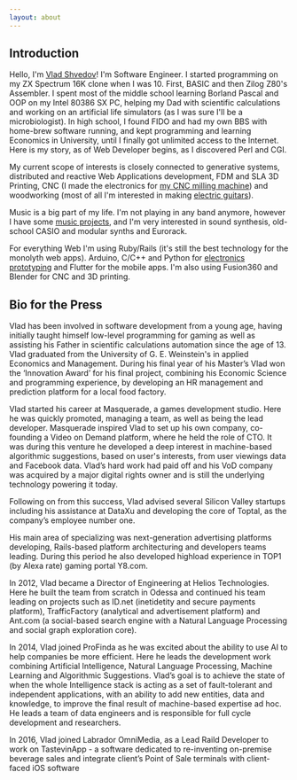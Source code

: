 ```yaml
---
layout: about
---
```

## Introduction

Hello, I'm [Vlad Shvedov](/assets/img/about/me.jpeg)! I'm Software Engineer. I started programming on my ZX Spectrum 16K clone when I was 10. First, BASIC and then Zilog Z80's Assembler. I spent most of the middle school learning Borland Pascal and OOP on my Intel 80386 SX PC, helping my Dad with scientific calculations and working on an artificial life simulators (as I was sure I'll be a microbiologist). In high school, I found FIDO and had my own BBS with home-brew software running, and kept programming and learning Economics in University, until I finally got unlimited access to the Internet. Here is my story, as of Web Developer begins, as I discovered Perl and CGI.

My current scope of interests is closely connected to generative systems, distributed and reactive Web Applications development, FDM and SLA 3D Printing, CNC (I made the electronics for [my CNC milling machine](/assets/img/about/cnc.jpeg)) and woodworking (most of all I'm interested in making [electric guitars](/assets/img/about/tele.jpeg)).

Music is a big part of my life. I'm not playing in any band anymore, however I have some [music projects](https://www.youtube.com/watch?v=cE3Yqnbgb18), and I'm very interested in sound synthesis, old-school CASIO and modular synths and Eurorack.

For everything Web I'm using Ruby/Rails (it's still the best technology for the monolyth web apps). Arduino, C/C++ and Python for [electronics prototyping](/assets/img/about/device.jpeg) and Flutter for the mobile apps. I'm also using Fusion360 and Blender for CNC and 3D printing.

## Bio for the Press

Vlad has been involved in software development from a young age, having
initially taught himself low-level programming for gaming as well as assisting
his Father in scientific calculations automation since the age of 13.
Vlad graduated from the University of G. E. Weinstein's in applied Economics
and Management. 
During his final year of his Master’s Vlad won the ‘Innovation
Award’ for his final project, combining his Economic Science and programming
experience, by developing an HR management and prediction platform for a
local food factory.

Vlad started his career at Masquerade, a games development studio. Here he
was quickly promoted, managing a team, as well as being the lead developer.
Masquerade inspired Vlad to set up his own company, co-founding a Video on
Demand platform, where he held the role of CTO. It was during this venture he
developed a deep interest in machine-based algorithmic suggestions, based on
user's interests, from user viewings data and Facebook data. Vlad’s hard work
had paid off and his VoD company was acquired by a major digital rights owner
and is still the underlying technology powering it today.

Following on from this success, Vlad advised several Silicon Valley startups
including his assistance at DataXu and developing the core of Toptal, as the
company’s employee number one.

His main area of specializing was next-generation advertising platforms
developing, Rails-based platform architecturing and developers teams leading.
During this period he also developed highload experience in TOP1 (by Alexa
rate) gaming portal Y8.com.

In 2012, Vlad became a Director of Engineering at Helios Technologies. Here he
built the team from scratch in Odessa and continued his team leading on
projects such as ID.net (inetidetity and secure payments platform),
TrafficFactory (analytical and advertisement platform) and Ant.com (a
social-based search engine with a Natural Language Processing and social
graph exploration core).

In 2014, Vlad joined ProFinda as he was excited about the ability to use AI to
help companies be more efficient. Here he leads the development work
combining Artificial Intelligence, Natural Language Processing, Machine
Learning and Algorithmic Suggestions. Vlad’s goal is to achieve the state of
when the whole Intelligence stack is acting as a set of fault-tolerant and
independent applications, with an ability to add new entities, data and
knowledge, to improve the final result of machine-based expertise ad hoc. He
leads a team of data engineers and is responsible for full cycle development and
researchers.

In 2016, Vlad joined Labrador OmniMedia, as a Lead Raild Developer to work on
TastevinApp - a software dedicated to re-inventing on-premise beverage sales
and integrate client’s Point of Sale terminals with client-faced iOS software
